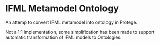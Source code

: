 # IFML Metamodel Ontology
An attemp to convert IFML metamodel into ontology in Protege.

Not a 1:1 implementation, some simplification has been made to support automatic transformation of IFML models to Ontologies.
